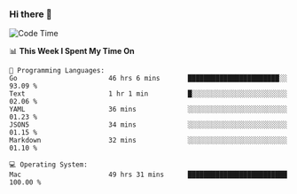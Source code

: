 ### Hi there 👋

<!--
**CrazyCollin/crazycollin** is a ✨ _special_ ✨ repository because its `README.md` (this file) appears on your GitHub profile.

Here are some ideas to get you started:

- 🔭 I’m currently working on ...
- 🌱 I’m currently learning ...
- 👯 I’m looking to collaborate on ...
- 🤔 I’m looking for help with ...
- 💬 Ask me about ...
- 📫 How to reach me: ...
- 😄 Pronouns: ...
- ⚡ Fun fact: ...
-->

<!--START_SECTION:waka-->
![Code Time](http://img.shields.io/badge/Code%20Time-4%2C923%20hrs%203%20mins-blue)

📊 **This Week I Spent My Time On** 

```text
💬 Programming Languages: 
Go                       46 hrs 6 mins       ███████████████████████░░   93.09 % 
Text                     1 hr 1 min          █░░░░░░░░░░░░░░░░░░░░░░░░   02.06 % 
YAML                     36 mins             ░░░░░░░░░░░░░░░░░░░░░░░░░   01.23 % 
JSON5                    34 mins             ░░░░░░░░░░░░░░░░░░░░░░░░░   01.15 % 
Markdown                 32 mins             ░░░░░░░░░░░░░░░░░░░░░░░░░   01.10 % 

💻 Operating System: 
Mac                      49 hrs 31 mins      █████████████████████████   100.00 % 
```


<!--END_SECTION:waka-->
